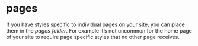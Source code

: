 # pages
If you have styles specific to individual pages on your site, you can place them in the *pages folder*. For example it’s not uncommon for the home page of your site to require page specific styles that no other page receives.
